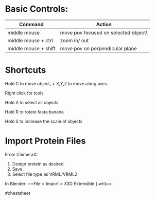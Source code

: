 # Basic Controls:

| Command              | Action                               |
| -------------------- | ------------------------------------ |
| middle mouse         | move pov focused on selected object\ |
| middle mouse + ctrl  | zoom in/ out                         |
| middle mouse + shift | move pov on perpendicular plane      |

# Shortcuts

Hold G to move object, + X,Y,Z to move along axes.

Right click for tools

Hold A to select all objects

Hold R to rotato fasta banana

Hold S to increase the scale of objects

# Import Protein Files

From ChimeraX:
1. Design protein as desired
2. Save
3. Select file type as VRML/VRML2

In Blender:
==File > Import > X3D Extensible (.wrl)==


#cheatsheet